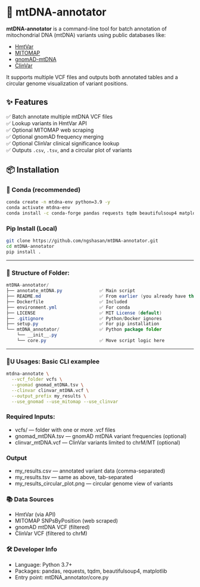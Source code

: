 # 🧬 mtDNA-annotator

**mtDNA-annotator** is a command-line tool for batch annotation of mitochondrial DNA (mtDNA) variants using public databases like:

- [HmtVar](http://www.hmtvar.uniba.it/)
- [MITOMAP](https://www.mitomap.org/)
- [gnomAD-mtDNA](https://gnomad.broadinstitute.org/downloads)
- [ClinVar](https://www.ncbi.nlm.nih.gov/clinvar/)

It supports multiple VCF files and outputs both annotated tables and a circular genome visualization of variant positions.

## ✨ Features

✅ Batch annotate multiple mtDNA VCF files  
✅ Lookup variants in HmtVar API  
✅ Optional MITOMAP web scraping  
✅ Optional gnomAD frequency merging  
✅ Optional ClinVar clinical significance lookup  
✅ Outputs `.csv`, `.tsv`, and a circular plot of variants

## 📦 Installation

### 🔹 Conda (recommended)
```bash
conda create -n mtdna-env python=3.9 -y
conda activate mtdna-env
conda install -c conda-forge pandas requests tqdm beautifulsoup4 matplotlib
```

### Pip Install (Local)
```bash
git clone https://github.com/ngshasan/mtDNA-annotator.git
cd mtDNA-annotator
pip install .
```

---

### 📁 Structure of Folder:

```java
mtDNA-annotator/
├── annotate_mtDNA.py              ✅ Main script
├── README.md                      ✅ From earlier (you already have this)
├── Dockerfile                     ✅ Included
├── environment.yml                ✅ For conda
├── LICENSE                        ✅ MIT License (default)
├── .gitignore                     ✅ Python/Docker ignores
├── setup.py                       ✅ For pip installation
└── mtDNA_annotator/               ✅ Python package folder
    └── __init__.py
    └── core.py                    ✅ Move script logic here
```
---

### 🧪U Usages: Basic CLI examplee

```bash
mtdna-annotate \
  --vcf_folder vcfs \
  --gnomad gnomad_mtDNA.tsv \
  --clinvar clinvar_mtDNA.vcf \
  --output_prefix my_results \
  --use_gnomad --use_mitomap --use_clinvar
```

### Required Inputs:

- vcfs/ — folder with one or more .vcf files
- gnomad_mtDNA.tsv — gnomAD mtDNA variant frequencies (optional)
- clinvar_mtDNA.vcf — ClinVar variants limited to chrM/MT (optional)

### Output

- my_results.csv — annotated variant data (comma-separated)
- my_results.tsv — same as above, tab-separated
- my_results_circular_plot.png — circular genome view of variants

### 📚 Data Sources

- HmtVar (via API)
- MITOMAP SNPsByPosition (web scraped)
- gnomAD mtDNA VCF (filtered)
- ClinVar VCF (filtered to chrM)

### 🛠 Developer Info

- Language: Python 3.7+
- Packages: pandas, requests, tqdm, beautifulsoup4, matplotlib
- Entry point: mtDNA_annotator/core.py

